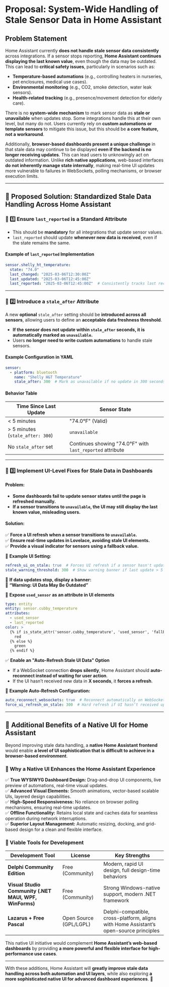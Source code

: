 # **Proposal: System-Wide Handling of Stale Sensor Data in Home Assistant**

## **Problem Statement**
Home Assistant currently **does not handle stale sensor data consistently** across integrations. If a sensor stops reporting, **Home Assistant continues displaying the last known value**, even though the data may be outdated. This can lead to **critical safety issues**, particularly in scenarios such as:
- **Temperature-based automations** (e.g., controlling heaters in nurseries, pet enclosures, medical use cases).  
- **Environmental monitoring** (e.g., CO2, smoke detection, water leak sensors).  
- **Health-related tracking** (e.g., presence/movement detection for elderly care).  

There is no **system-wide mechanism** to mark sensor data as **stale or unavailable** when updates stop. Some integrations handle this at their own level, but many do not. Users currently rely on **custom automations or template sensors** to mitigate this issue, but this should be **a core feature, not a workaround**.

Additionally, **browser-based dashboards present a unique challenge** in that stale data may continue to be displayed **even if the backend is no longer receiving updates**. This can lead users to unknowingly act on outdated information. Unlike **rich native applications**, web-based interfaces **do not inherently manage state internally**, making real-time UI updates more vulnerable to failures in WebSockets, polling mechanisms, or browser execution limits.

---

## **🚀 Proposed Solution: Standardized Stale Data Handling Across Home Assistant**
### **🔹 1️⃣ Ensure `last_reported` is a Standard Attribute**
- This should be **mandatory** for all integrations that update sensor values.
- `last_reported` should update **whenever new data is received**, even if the state remains the same.

#### **Example of `last_reported` Implementation**
```yaml
sensor.shelly_ht_temperature:
  state: "74.0"
  last_changed: "2025-03-06T12:30:00Z"
  last_updated: "2025-03-06T12:45:00Z"
  last_reported: "2025-03-06T12:45:00Z"  # Consistently tracks last received update
```

---

### **🔹 2️⃣ Introduce a `stale_after` Attribute**
A new **optional** `stale_after` setting should be **introduced across all sensors**, allowing users to define an **acceptable data freshness threshold**.

- **If the sensor does not update within `stale_after` seconds, it is automatically marked as `unavailable`.**
- Users **no longer need to write custom automations** to handle stale sensors.

#### **Example Configuration in YAML**
```yaml
sensor:
  - platform: bluetooth
    name: "Shelly H&T Temperature"
    stale_after: 300  # Mark as unavailable if no update in 300 seconds (5 minutes)
```

#### **Behavior Table**
| Time Since Last Update | Sensor State |
|-----------------------|-------------|
| < 5 minutes          | "74.0°F" (Valid) |
| > 5 minutes (`stale_after: 300`) | `unavailable` |
| No `stale_after` set | Continues showing "74.0°F" with `last_reported` attribute |

---

### **🔹 3️⃣ Implement UI-Level Fixes for Stale Data in Dashboards**

#### **Problem:**
- **Some dashboards fail to update sensor states until the page is refreshed manually.**
- **If a sensor transitions to `unavailable`, the UI may still display the last known value, misleading users.**

#### **Solution:**
✅ **Force a UI refresh when a sensor transitions to `unavailable`.**  
✅ **Ensure real-time updates in Lovelace, avoiding stale UI elements.**  
✅ **Provide a visual indicator for sensors using a fallback value.**  

🔹 **Example UI Setting:**
```yaml
refresh_ui_on_stale: true  # Forces UI refresh if a sensor hasn't updated
stale_warning_threshold: 300  # Show warning banner if last update > 5 min ago
```

🔹 **If data updates stop, display a banner:**  
🚨 **“Warning: UI Data May Be Outdated”**  

🔹 **Expose `used_sensor` as an attribute in UI elements**
```yaml
type: entity
entity: sensor.cubby_temperature
attributes:
  - used_sensor
  - last_reported
color: >
  {% if is_state_attr('sensor.cubby_temperature', 'used_sensor', 'fallback') %}
    red
  {% else %}
    green
  {% endif %}
```

✅ **Enable an "Auto-Refresh Stale UI Data" Option**
- If a WebSocket connection **drops silently**, Home Assistant should **auto-reconnect instead of waiting for user action**.
- If the UI hasn’t received new data in **X seconds**, it **forces a refresh**.

🔹 **Example Auto-Refresh Configuration:**
```yaml
auto_reconnect_websockets: true  # Reconnect automatically on WebSocket drop
force_ui_refresh_on_stale: 300  # Hard refresh if UI hasn’t received updates in 5 min
```

---

## **🚀 Additional Benefits of a Native UI for Home Assistant**
Beyond improving stale data handling, a **native Home Assistant frontend** would enable **a level of UI sophistication that is difficult to achieve in a browser-based environment**.

### **🔹 Why a Native UI Enhances the Home Assistant Experience**
✅ **True WYSIWYG Dashboard Design:** Drag-and-drop UI components, live preview of automations, real-time visual updates.  
✅ **Advanced Visual Elements:** Smooth animations, vector-based scalable UIs, layered design capabilities.  
✅ **High-Speed Responsiveness:** No reliance on browser polling mechanisms, ensuring real-time updates.  
✅ **Offline Functionality:** Retains local state and caches data for seamless operation during network interruptions.  
✅ **Superior Layout Management:** Automatic resizing, docking, and grid-based design for a clean and flexible interface.  

### **🔹 Viable Tools for Development**
| **Development Tool** | **License** | **Key Strengths** |
|---------------------|------------|------------------|
| **Delphi Community Edition** | Free (Community) | Modern, rapid UI design, full design-time behaviors |
| **Visual Studio Community (.NET MAUI, WPF, WinForms)** | Free (Community) | Strong Windows-native support, modern .NET framework |
| **Lazarus + Free Pascal** | Open Source (GPL/LGPL) | Delphi-compatible, cross-platform, aligns with Home Assistant’s open-source principles |

This native UI initiative would complement **Home Assistant’s web-based dashboards** by providing **a more powerful and flexible interface for high-performance use cases**.

---

With these additions, Home Assistant will **greatly improve stale data handling across both automation and UI layers**, while also exploring **a more sophisticated native UI for advanced dashboard experiences**. 🚀

